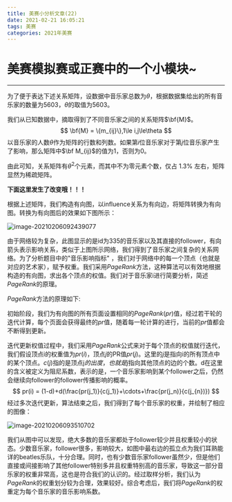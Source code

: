 ```yaml
---
title: 美赛小分析文章(22)
date: 2021-02-21 16:05:21
tags: 美赛
categories: 2021年美赛
---
```




# 美赛模拟赛或正赛中的一个小模块~

---



<!--more-->



为了便于表达下述关系矩阵，设数据中音乐家总数为$\theta$，根据数据集给出的所有音乐家的数量为5603，$\theta$的取值为5603。

我们从已知数据中，摘取得到了不同音乐家之间的关系矩阵$\bf{M}$。
$$
\bf{M} =  \{m_{ij}\},1\le i,j\le\theta
$$
以音乐家的人数$\theta$作为矩阵的行数和列数。如果第$i$位音乐家对于第$j$位音乐家产生了影响，那么矩阵中$\bf M_{ij}$的值为1，否则为0。

由此可知，关系矩阵有$\theta^2$个元素，而其中不为零元素个数，仅占 1.3% 左右，矩阵显然为稀疏矩阵。



**下面这里发生了改变哦！！！**



根据上述矩阵，我们构造有向图，以influence关系为有向边，将矩阵转换为有向图。转换为有向图后的效果如下图所示：



![image-20210206092439077](https://gitee.com/alexs-rabbit/picture/raw/master/image-20210206092439077.png)

由于网络较为复杂，此图显示的是id为335的音乐家以及其直接的follower，有向箭头表示影响关系，类似于上图所示网络，我们得到了音乐家之间复杂的关系网络。为了分析题目中的"音乐影响指标" ，我们对于网络中的每一个顶点（也就是对应的艺术家），赋予权重。我们采用$PageRank$方法，这种算法可以有效地根据构造的有向图，求出各个顶点的权值。我们对于音乐家i进行简要分析，简述$PageRank$的原理。



$PageRank$方法的原理如下:

初始阶段，我们为有向图的所有页面设置相同的$PageRank(pr)$值，经过若干轮的迭代计算，每个页面会获得最终的$pr$值，随着每一轮计算的进行，当前的$pr$值都会不断得到更新。

迭代更新权值过程中，我们采用$PageRank$公式来对于每个顶点的权值就行迭代，我们假设顶点i的权重值为$pr(i)$，顶点$j$的PR值$pr(j)$。这里的$j$是指向i的所有顶点中的某个顶点。$c(j)$指的是顶点j$的出度，也就是$$j$指向其他顶点的边的个数。d在这里的含义被定义为阻尼系数，表示的是，一个音乐家影响到某个follower之后，仍然会继续向follower的follower传播影响的概率。
$$
pr(i) = (1-d)+d(\frac{pr(j_1)}{c(j_1)}+\cdots+\frac{pr(j_n)}{c(j_{n})})
$$
经过多次迭代更新，算法结束之后，我们得到了每个音乐家的权重，并绘制了相应的图像：

![image-20210206093510702](https://gitee.com/alexs-rabbit/picture/raw/master/image-20210206093510702.png)

我们从图中可以发现，绝大多数的音乐家都处于follower较少并且权重较小的状态。少数音乐家，follower很多，影响较大，如图中最右边的孤立点为我们耳熟能详的beatles乐队，十分合理。同时，也有少数音乐家follower虽然少，但是他们直接或间接影响了其他follower特别多并且权重特别高的音乐家，导致这一部分音乐家的权重非常高，这也是符合我们的认识的。经过取样分析，我们认为$PageRank$的权重划分较为合理，效果较好。综合考虑后，我们将$PageRank$的权重定为每个音乐家的音乐影响系数。

